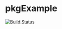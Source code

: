 # pkgExample

[![Build Status](https://travis-ci.com/Hasanfcb/pkgExample.jl.svg?branch=main)](https://travis-ci.com/Hasanfcb/pkgExample.jl)
